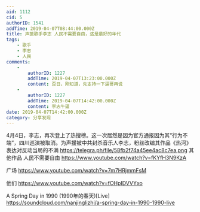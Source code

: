 ```yaml
---
aid: 1112
cid: 5
authorID: 1541
addTime: 2019-04-07T08:44:00.000Z
title: 声援歌手李志 人民不需要自由，这是最好的年代
tags:
    - 歌手
    - 李志
    - 人民
comments:
    -
        authorID: 1227
        addTime: 2019-04-07T13:23:00.000Z
        content: 歪日，刚知道，先支持一下逼哥再说
    -
        authorID: 1227
        addTime: 2019-04-07T14:42:00.000Z
        content: 李志牛逼
date: 2019-04-07T14:42:00.000Z
category: 分享发现
---
```


4月4日，李志，再次登上了热搜榜。这一次居然是因为官方通报因为其“行为不端”，四川巡演被取消。为声援被中共封杀音乐人李志，粉丝改编其作品《热河》表达对反动当局的不满 https://telegra.ph/file/58fb2f74a45ee4ac8c7ea.png 其他作品 人民不需要自由 https://www.youtube.com/watch?v=fKYfH3N9KzA

广场 https://www.youtube.com/watch?v=7m7HRjmmFsM

他们 https://www.youtube.com/watch?v=fOHpIDVVYxo

A Spring Day in 1990 (1990年的春天)\[Live\] https://soundcloud.com/nanjinglizhi/a-spring-day-in-1990-1990-live
